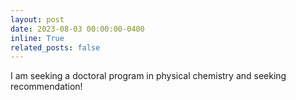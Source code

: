 ```yaml
---
layout: post
date: 2023-08-03 00:00:00-0400
inline: True
related_posts: false
---
```


I am seeking a doctoral program in physical chemistry and seeking recommendation!
